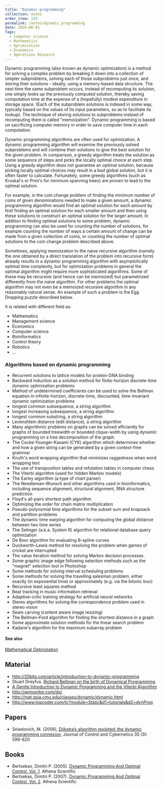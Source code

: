 ```yaml
---
title: "Dynamic programming"
collection: notes
order_item: 133
permalink: /notes/dynamic_programming
date: 2016-06-01
Tags:
  - Computer science
  - Mathematics
  - Optimization
  - Economics
  - Operations Research
---
```


Dynamic programming (also known as dynamic optimization) is a method for solving a complex problem by breaking it down into a collection of simpler subproblems, solving each of those subproblems just once, and storing their solutions - ideally, using a memory-based data structure. The next time the same subproblem occurs, instead of recomputing its solution, one simply looks up the previously computed solution, thereby saving computation time at the expense of a (hopefully) modest expenditure in storage space. (Each of the subproblem solutions is indexed in some way, typically based on the values of its input parameters, so as to facilitate its lookup). The technique of storing solutions to subproblems instead of recomputing them is called "memoization". Dynamic programming is based on sacrificing computer memory in order to save computer time in each computation.

Dynamic programming algorithms are often used for optimization. A dynamic programming algorithm will examine the previously solved subproblems and will combine their solutions to give the best solution for the given problem. In comparison, a greedy algorithm treats the solution as some sequence of steps and picks the locally optimal choice at each step. Using a greedy algorithm does not guarantee an optimal solution, because picking locally optimal choices may result in a bad global solution, but it is often faster to calculate. Fortunately, some greedy algorithms (such as Kruskal's or Prim's for minimum spanning trees) are proven to lead to the optimal solution.

For example, in the coin change problem of finding the minimum number of coins of given denominations needed to make a given amount, a dynamic programming algorithm would find an optimal solution for each amount by first finding an optimal solution for each smaller amount and then using these solutions to construct an optimal solution for the larger amount. In addition to finding optimal solutions to some problem, dynamic programming can also be used for counting the number of solutions, for example counting the number of ways a certain amount of change can be made from a given collection of coins, or counting the number of optimal solutions to the coin change problem described above.

Sometimes, applying memoization to the naive recursive algorithm (namely the one obtained by a direct translation of the problem into recursive form) already results in a dynamic programming algorithm with asymptotically optimal time complexity, but for optimization problems in general the optimal algorithm might require more sophisticated algorithms. Some of these may be recursive (and hence can be memoized) but parametrized differently from the naive algorithm. For other problems the optimal algorithm may not even be a memoized recursive algorithm in any reasonably natural sense. An example of such a problem is the Egg Dropping puzzle described below.

It is related with different field as:
* Mathematics
* Management science
* Economics
* Computer science
* Bioinformatics
* Control theory
* Robotics
* ...


### Algorithms based on dynamic programming
* Recurrent solutions to lattice models for protein-DNA binding
* Backward induction as a solution method for finite-horizon discrete-time dynamic optimization problems
* Method of undetermined coefficients can be used to solve the Bellman equation in infinite-horizon, discrete-time, discounted, time-invariant dynamic optimization problems
* longest common subsequence, a string algorithm
* longest increasing subsequence, a string algorithm
* longest common substring, a string algorithm
* Levenshtein distance (edit distance), a string algorithm
* Many algorithmic problems on graphs can be solved efficiently for graphs of bounded treewidth or bounded clique-width by using dynamic programming on a tree decomposition of the graph.
* The Cocke-Younger-Kasami (CYK) algorithm which determines whether and how a given string can be generated by a given context-free grammar
* Knuth's word wrapping algorithm that minimizes raggedness when word wrapping text
* The use of transposition tables and refutation tables in computer chess
* The Viterbi algorithm (used for hidden Markov models)
* The Earley algorithm (a type of chart parser)
* The Needleman–Wunsch and other algorithms used in bioinformatics, including sequence alignment, structural alignment, RNA structure prediction
* Floyd's all-pairs shortest path algorithm
* Optimizing the order for chain matrix multiplication
* Pseudo-polynomial time algorithms for the subset sum and knapsack and partition problems
* The dynamic time warping algorithm for computing the global distance between two time series
* The Selinger (a.k.a. System R) algorithm for relational database query optimization
* De Boor algorithm for evaluating B-spline curves
* Duckworth–Lewis method for resolving the problem when games of cricket are interrupted
* The value iteration method for solving Markov decision processes
* Some graphic image edge following selection methods such as the "magnet" selection tool in Photoshop
* Some methods for solving interval scheduling problems
* Some methods for solving the travelling salesman problem, either exactly (in exponential time) or approximately (e.g. via the bitonic tour)
* Recursive least squares method
* Beat tracking in music information retrieval
* Adaptive-critic training strategy for artificial neural networks
* Stereo algorithms for solving the correspondence problem used in stereo vision
* Seam carving (content aware image resizing)
* The Bellman–Ford algorithm for finding the shortest distance in a graph
* Some approximate solution methods for the linear search problem
* Kadane's algorithm for the maximum subarray problem


#### See also
[Mathematical Optimization](/notes/mathematical_optimization)


## Material
* http://20bits.com/article/introduction-to-dynamic-programming
* Stuart Dreyfus. [Richard Bellman on the birth of Dynamical Programming](https://web.archive.org/web/20050110161049/http://www.wu-wien.ac.at/usr/h99c/h9951826/bellman_dynprog.pdf).
* [A Gentle Introduction to Dynamic Programming and the Viterbi Algorithm](http://www.cambridge.org/resources/0521882672/7934_kaeslin_dynpro_new.pdf)
* http://apmonitor.com/do/
* http://mat.gsia.cmu.edu/classes/dynamic/dynamic.html
* http://www.topcoder.com/tc?module=Static&d1=tutorials&d2=dynProg


## Papers
* Sniedovich, M. (2006), [Dijkstra’s algorithm revisited: the dynamic programming connexion](http://www.ifors.ms.unimelb.edu.au/tutorial/dijkstra_new/index.html), Journal of Control and Cybernetics 35 (3): 599-620


## Books
* Bertsekas, Dimitri P. (2005). [Dynamic Programming And Optimal Control, Vol. 1](https://www.goodreads.com/book/show/1352345.Dynamic_Programming_And_Optimal_Control_Vol_1). Athena Scientific
* Bertsekas, Dimitri P. (2007). [Dynamic Programming And Optimal Control, Vol. 2](https://www.goodreads.com/book/show/10635192-dynamic-programming-and-optimal-control-vol-2). Athena Scientific



